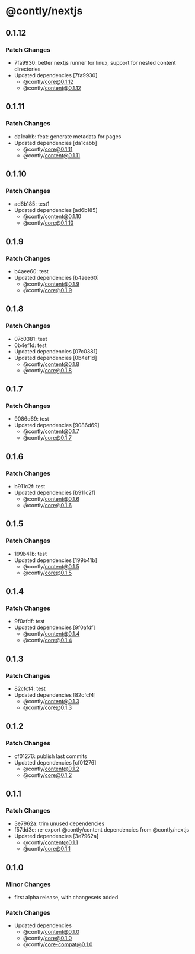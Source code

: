 # @contly/nextjs

## 0.1.12

### Patch Changes

- 7fa9930: better nextjs runner for linux, support for nested content directories
- Updated dependencies [7fa9930]
  - @contly/core@0.1.12
  - @contly/content@0.1.12

## 0.1.11

### Patch Changes

- da1cabb: feat: generate metadata for pages
- Updated dependencies [da1cabb]
  - @contly/core@0.1.11
  - @contly/content@0.1.11

## 0.1.10

### Patch Changes

- ad6b185: test1
- Updated dependencies [ad6b185]
  - @contly/content@0.1.10
  - @contly/core@0.1.10

## 0.1.9

### Patch Changes

- b4aee60: test
- Updated dependencies [b4aee60]
  - @contly/content@0.1.9
  - @contly/core@0.1.9

## 0.1.8

### Patch Changes

- 07c0381: test
- 0b4ef1d: test
- Updated dependencies [07c0381]
- Updated dependencies [0b4ef1d]
  - @contly/content@0.1.8
  - @contly/core@0.1.8

## 0.1.7

### Patch Changes

- 9086d69: test
- Updated dependencies [9086d69]
  - @contly/content@0.1.7
  - @contly/core@0.1.7

## 0.1.6

### Patch Changes

- b911c2f: test
- Updated dependencies [b911c2f]
  - @contly/content@0.1.6
  - @contly/core@0.1.6

## 0.1.5

### Patch Changes

- 199b41b: test
- Updated dependencies [199b41b]
  - @contly/content@0.1.5
  - @contly/core@0.1.5

## 0.1.4

### Patch Changes

- 9f0afdf: test
- Updated dependencies [9f0afdf]
  - @contly/content@0.1.4
  - @contly/core@0.1.4

## 0.1.3

### Patch Changes

- 82cfcf4: test
- Updated dependencies [82cfcf4]
  - @contly/content@0.1.3
  - @contly/core@0.1.3

## 0.1.2

### Patch Changes

- cf01276: publish last commits
- Updated dependencies [cf01276]
  - @contly/content@0.1.2
  - @contly/core@0.1.2

## 0.1.1

### Patch Changes

- 3e7962a: trim unused dependencies
- f57dd3e: re-export @contly/content dependencies from @contly/nextjs
- Updated dependencies [3e7962a]
  - @contly/content@0.1.1
  - @contly/core@0.1.1

## 0.1.0

### Minor Changes

- first alpha release, with changesets added

### Patch Changes

- Updated dependencies
  - @contly/content@0.1.0
  - @contly/core@0.1.0
  - @contly/core-compat@0.1.0
